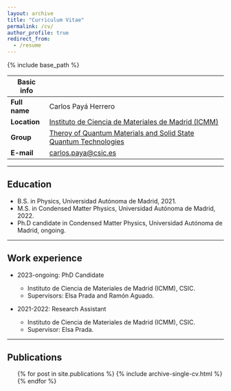 ```yaml
---
layout: archive
title: "Curriculum Vitae"
permalink: /cv/
author_profile: true
redirect_from:
  - /resume
---
```


{% include base_path %}


| **Basic info**   |                                                                                                  |
| --               | --                                                                                               |
| **Full name**    | Carlos Payá Herrero                                                                              | 
| **Location**     | [Instituto de Ciencia de Materiales de Madrid (ICMM)](https://www.icmm.csic.es/)                 |
| **Group**        | [Theroy of Quantum Materials and Solid State Quantum Technologies](https://wp.icmm.csic.es/tqe/) |
| **E-mail**       | [carlos.paya@csic.es](mailto:carlos.paya@csic.es) |

***

## Education

* B.S. in Physics, Universidad Autónoma de Madrid, 2021.
* M.S. in Condensed Matter Physics, Universidad Autónoma de Madrid, 2022.
* Ph.D candidate in Condensed Matter Physics, Universidad Autónoma de Madrid, ongoing.

***

## Work experience

* 2023-ongoing: PhD Candidate
  * Instituto de Ciencia de Materiales de Madrid (ICMM), CSIC.
  * Supervisors: Elsa Prada and Ramón Aguado.

* 2021-2022: Research Assistant
  * Instituto de Ciencia de Materiales de Madrid (ICMM), CSIC.
  * Supervisor: Elsa Prada.
  
***

## Publications

  <ul>{% for post in site.publications %}
    {% include archive-single-cv.html %}
  {% endfor %}</ul>
  

